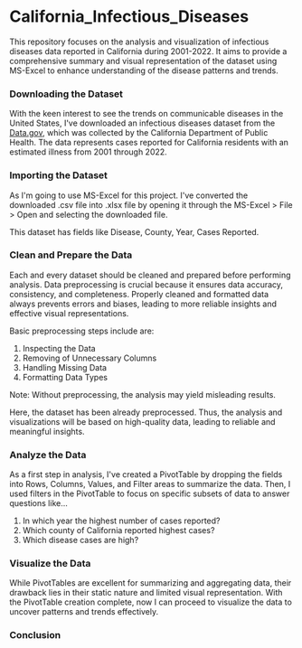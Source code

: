 # California_Infectious_Diseases
This repository focuses on the analysis and visualization of infectious diseases data reported in California during 2001-2022. It aims to provide a comprehensive summary and visual representation of the dataset using MS-Excel to enhance understanding of the disease patterns and trends.

### Downloading the Dataset
With the keen interest to see the trends on communicable diseases in the United States, I've downloaded an infectious diseases dataset from the [Data.gov](https://catalog.data.gov/dataset/infectious-diseases-by-disease-county-year-and-sex-6e856), which was collected by the California Department of Public Health. The data represents cases reported for California residents with an estimated illness from 2001 through 2022.

### Importing the Dataset
As I'm going to use MS-Excel for this project. I've converted the downloaded .csv file into .xlsx file by opening it through the MS-Excel > File > Open and selecting the downloaded file.

This dataset has fields like Disease, County, Year, Cases Reported.

### Clean and Prepare the Data
Each and every dataset should be cleaned and prepared before performing analysis. Data preprocessing is crucial because it ensures data accuracy, consistency, and completeness. Properly cleaned and formatted data always prevents errors and biases, leading to more reliable insights and effective visual representations. 

Basic preprocessing steps include are:
1. Inspecting the Data
2. Removing of Unnecessary Columns
3. Handling Missing Data
4. Formatting Data Types

Note: Without preprocessing, the analysis may yield misleading results.

Here, the dataset has been already preprocessed. Thus, the analysis and visualizations will be based on high-quality data, leading to reliable and meaningful insights.

### Analyze the Data
As a first step in analysis, I've created a PivotTable by dropping the fields into Rows, Columns, Values, and Filter areas to summarize the data. Then, I used filters in the PivotTable to focus on specific subsets of data to answer questions like...

1. In which year the highest number of cases reported?
2. Which county of California reported highest cases?
3. Which disease cases are high?

### Visualize the Data
While PivotTables are excellent for summarizing and aggregating data, their drawback lies in their static nature and limited visual representation. With the PivotTable creation complete, now I can proceed to visualize the data to uncover patterns and trends effectively.


### Conclusion
